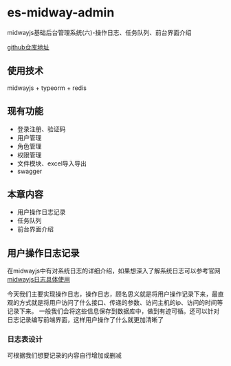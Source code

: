 # es-midway-admin

midwayjs基础后台管理系统(六)-操作日志、任务队列、前台界面介绍

[github仓库地址](https://github.com/vangleer/es-midway-admin)

## 使用技术

midwayjs + typeorm + redis

## 现有功能

- 登录注册、验证码
- 用户管理
- 角色管理
- 权限管理
- 文件模块、excel导入导出
- swagger

## 本章内容

- 用户操作日志记录
- 任务队列
- 前台界面介绍

## 用户操作日志记录

在midwayjs中有对系统日志的详细介绍，如果想深入了解系统日志可以参考官网 [midwayjs日志具体使用](http://midwayjs.org/docs/logger)

今天我们主要实现操作日志，操作日志，顾名思义就是将用户操作记录下来，最直观的方式就是将用户访问了什么接口、传递的参数、访问主机的ip、访问的时间等记录下来。
一般我们会将这些信息保存到数据库中，做到有迹可循。还可以针对日志记录编写前端界面，这样用户操作了什么就更加清晰了


### 日志表设计

可根据我们想要记录的内容自行增加或删减


